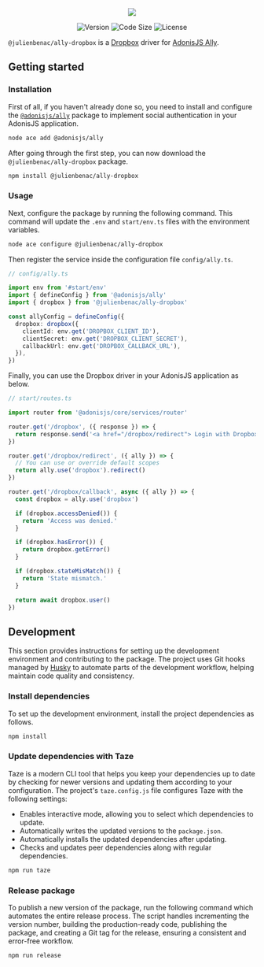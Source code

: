 <div align="center">
  <img src="https://github.com/user-attachments/assets/13fe5c8d-4e0b-4131-8f1b-bdaffa84a574" />
</div>

<div align="center">

![Version](https://img.shields.io/npm/v/@julienbenac/ally-dropbox?style=for-the-badge&colorA=4c566a&colorB=5382a1&logo=npm&logoColor=white)
![Code Size](https://img.shields.io/github/languages/code-size/julienbenac/ally-dropbox?style=for-the-badge&colorA=4c566a&colorB=ebcb8b&logo=github&logoColor=white)
![License](https://img.shields.io/github/license/julienbenac/ally-dropbox?style=for-the-badge&colorA=4c566a&colorB=a3be8c)

</div>

`@julienbenac/ally-dropbox` is a [Dropbox](https://www.dropbox.com) driver for [AdonisJS Ally](https://docs.adonisjs.com/guides/authentication/social-authentication).

## Getting started

### Installation

First of all, if you haven't already done so, you need to install and configure the [`@adonisjs/ally`](https://www.npmjs.com/package/@adonisjs/ally) package to implement social authentication in your AdonisJS application.

```bash
node ace add @adonisjs/ally
```

After going through the first step, you can now download the `@julienbenac/ally-dropbox` package.

```bash
npm install @julienbenac/ally-dropbox
```

### Usage

Next, configure the package by running the following command. This command will update the `.env` and `start/env.ts` files with the environment variables.

```bash
node ace configure @julienbenac/ally-dropbox
```

Then register the service inside the configuration file `config/ally.ts`.

```ts
// config/ally.ts

import env from '#start/env'
import { defineConfig } from '@adonisjs/ally'
import { dropbox } from '@julienbenac/ally-dropbox'

const allyConfig = defineConfig({
  dropbox: dropbox({
    clientId: env.get('DROPBOX_CLIENT_ID'),
    clientSecret: env.get('DROPBOX_CLIENT_SECRET'),
    callbackUrl: env.get('DROPBOX_CALLBACK_URL'),
  }),
})
```

Finally, you can use the Dropbox driver in your AdonisJS application as below.

```ts
// start/routes.ts

import router from '@adonisjs/core/services/router'

router.get('/dropbox', ({ response }) => {
  return response.send('<a href="/dropbox/redirect"> Login with Dropbox </a>')
})

router.get('/dropbox/redirect', ({ ally }) => {
  // You can use or override default scopes
  return ally.use('dropbox').redirect()
})

router.get('/dropbox/callback', async ({ ally }) => {
  const dropbox = ally.use('dropbox')

  if (dropbox.accessDenied()) {
    return 'Access was denied.'
  }

  if (dropbox.hasError()) {
    return dropbox.getError()
  }

  if (dropbox.stateMisMatch()) {
    return 'State mismatch.'
  }

  return await dropbox.user()
})
```

## Development

This section provides instructions for setting up the development environment and contributing to the package. The project uses Git hooks managed by [Husky](https://typicode.github.io/husky) to automate parts of the development workflow, helping maintain code quality and consistency.

### Install dependencies

To set up the development environment, install the project dependencies as follows.

```bash
npm install
```

### Update dependencies with Taze

Taze is a modern CLI tool that helps you keep your dependencies up to date by checking for newer versions and updating them according to your configuration. The project's `taze.config.js` file configures Taze with the following settings:

- Enables interactive mode, allowing you to select which dependencies to update.
- Automatically writes the updated versions to the `package.json`.
- Automatically installs the updated dependencies after updating.
- Checks and updates peer dependencies along with regular dependencies.

```bash
npm run taze
```

### Release package

To publish a new version of the package, run the following command which automates the entire release process. The script handles incrementing the version number, building the production-ready code, publishing the package, and creating a Git tag for the release, ensuring a consistent and error-free workflow.

```bash
npm run release
```
